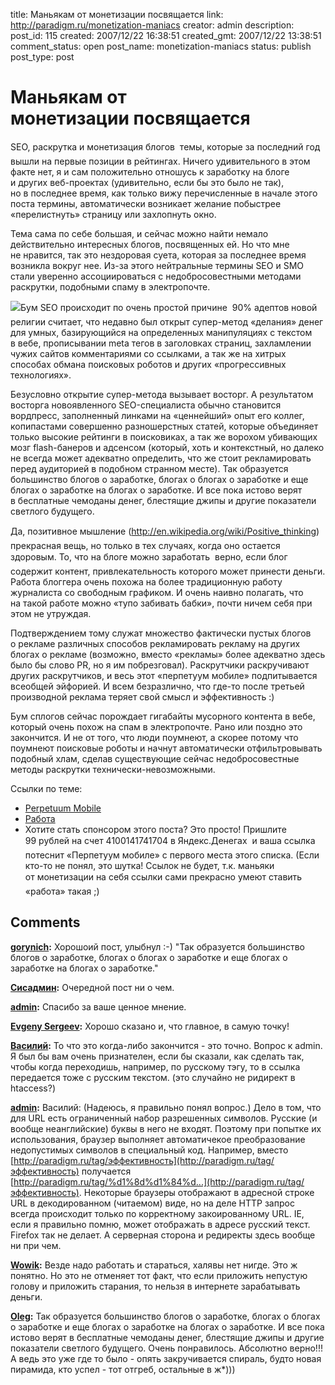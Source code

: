 title: Маньякам от монетизации посвящается
link: http://paradigm.ru/monetization-maniacs
creator: admin
description: 
post_id: 115
created: 2007/12/22 16:38:51
created_gmt: 2007/12/22 13:38:51
comment_status: open
post_name: monetization-maniacs
status: publish
post_type: post

# Маньякам от монетизации посвящается

SEO, раскрутка и монетизация блогов  темы, которые за последний год вышли на первые позиции в рейтингах. Ничего удивительного в этом факте нет, я и сам положительно отношусь к заработку на блоге и других веб-проектах (удивительно, если бы это было не так), но в последнее время, как только вижу перечисленные в начале этого поста термины, автоматически возникает желание побыстрее «перелистнуть» страницу или захлопнуть окно.

Тема сама по себе большая, и сейчас можно найти немало действительно интересных блогов, посвященных ей. Но что мне не нравится, так это нездоровая суета, которая за последнее время возникла вокруг нее. Из-за этого нейтральные термины SEO и SMO стали уверенно ассоциироваться с недобросовестными методами раскрутки, подобными спаму в электропочте.

![](/;-\)/2007/12/suitcase-full-of-money.jpg)Бум SEO происходит по очень простой причине  90% адептов новой религии считает, что недавно был открыт супер-метод «делания» денег для умных, базирующийся на определенных манипуляциях с текстом в вебе, прописывании meta тегов в заголовках страниц, захламлении чужих сайтов комментариями со ссылками, а так же на хитрых способах обмана поисковых роботов и других «прогрессивных технологиях».

Безусловно открытие супер-метода вызывает восторг. А результатом восторга новоявленного SEO-специалиста обычно становится вордпресс, заполненный линками на «ценнейший» опыт его коллег, копипастами совершенно разношерстных статей, которые объединяет только высокие рейтинги в поисковиках, а так же ворохом убивающих мозг flash-банеров и адсенсом (который, хоть и контекстный, но далеко не всегда может адекватно определить, что же стоит рекламировать перед аудиторией в подобном странном месте). Так образуется большинство блогов о заработке, блогах о блогах о заработке и еще блогах о заработке на блогах о заработке. И все пока истово верят в бесплатные чемоданы денег, блестящие джипы и другие показатели светлого будущего. 

Да, позитивное мышление (http://en.wikipedia.org/wiki/Positive_thinking)  прекрасная вещь, но только в тех случаях, когда оно остается здоровым. То, что на блоге можно заработать  верно, если блог содержит контент, привлекательность которого может принести деньги. Работа блоггера очень похожа на более традиционную работу журналиста со свободным графиком. И очень наивно полагать, что на такой работе можно «тупо забивать бабки», почти ничем себя при этом не утруждая.

Подтверждением тому служат множество фактически пустых блогов о рекламе различных способов рекламировать рекламу на других блогах о рекламе (возможно, вместо «рекламы» более адекватно здесь было бы слово PR, но я им побрезговал). Раскрутчики раскручивают других раскрутчиков, и весь этот «перпетуум мобиле» подпитывается всеобщей эйфорией. И всем безразлично, что где-то после третьей производной реклама теряет свой смысл и эффективность :)

Бум сплогов сейчас порождает гигабайты мусорного контента в вебе, который очень похож на спам в электропочте. Рано или поздно это закончится. И не от того, что люди поумнеют, а скорее потому что поумнеют поисковые роботы и начнут автоматически отфильтровывать подобный хлам, сделав существующие сейчас недобросовестные методы раскрутки технически-невозможными.

Ссылки по теме: 

  * [Perpetuum Mobile](http://b23.ru/cp0)
  * [Работа](http://b23.ru/cpl)
  * Хотите стать спонсором этого поста? Это просто! Пришлите 99 рублей на счет 4100141741704 в Яндекс.Денегах  и ваша ссылка потеснит «Перпетуум мобиле» с первого места этого списка. (Если кто-то не понял, это шутка! Ссылок не будет, т.к. маньяки от монетизации на себя ссылки сами прекрасно умеют ставить  «работа» такая ;)

## Comments

**[gorynich](#141 "2007/12/27 12:53:23"):** Хорошоий пост, улыбнул :-) "Так образуется большинство блогов о заработке, блогах о блогах о заработке и еще блогах о заработке на блогах о заработке."

**[Сисадмин](#173 "2008/01/09 13:51:49"):** Очередной пост ни о чем.

**[admin](#175 "2008/01/09 16:19:18"):** Спасибо за ваше ценное мнение.

**[Evgeny Sergeev](#202 "2008/01/17 04:33:15"):** Хорошо сказано и, что главное, в самую точку!

**[Василий](#487 "2008/04/05 09:20:54"):** То что это когда-либо закончится - это точно. Вопрос к admin. Я был бы вам очень признателен, если бы сказали, как сделать так, чтобы когда переходишь, например, по русскому тэгу, то в ссылка передается тоже с русским текстом. (это случайно не ридирект в htaccess?)

**[admin](#488 "2008/04/05 09:32:06"):** Василий: (Надеюсь, я правильно понял вопрос.) Дело в том, что для URL есть ограниченный набор разрешенных символов. Русские (и вообще неанглийские) буквы в него не входят. Поэтому при попытке их использования, браузер выполняет автоматичекое преобразование недопустимых символов в специальный код. Например, вместо [http://paradigm.ru/tag/эффективность](http://paradigm.ru/tag/эффективность) получается [http://paradigm.ru/tag/%d1%8d%d1%84%d...](http://paradigm.ru/tag/эффективность). Некоторые браузеры отображают в адресной строке URL в декодированном (читаемом) виде, но на деле HTTP запрос всегда происходит только по корректному закоированному URL. IE, если я правильно помню, может отображать в адресе русский текст. Firefox так не делает. А серверная сторона и редиректы здесь вообще ни при чем.

**[Wowik](#824 "2008/05/30 15:56:57"):** Везде надо работать и стараться, халявы нет нигде. Это ж понятно. Но это не отменяет тот факт, что если приложить непустую голову и приложить старания, то нельзя в интернете зарабатывать деньги.

**[Oleg](#1134 "2008/06/24 17:58:45"):** Так образуется большинство блогов о заработке, блогах о блогах о заработке и еще блогах о заработке на блогах о заработке. И все пока истово верят в бесплатные чемоданы денег, блестящие джипы и другие показатели светлого будущего. Очень понравилось. Абсолютно верно!!! А ведь это уже где то было - опять закручивается спираль, будто новая пирамида, кто успел - тот отгреб, остальные в ж*)))

